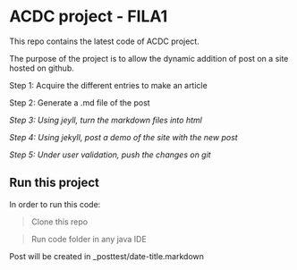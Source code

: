 # ACDC project - FILA1

This repo contains the latest code of ACDC project.


The purpose of the project is to allow the dynamic addition of post on a site hosted on github.

Step 1: Acquire the different entries to make an article

Step 2: Generate a .md file of the post

*Step 3: Using jeyll, turn the markdown files into html*

*Step 4: Using jekyll, post a demo of the site with the new post*

*Step 5: Under user validation, push the changes on git*

## Run this project

In order to run this code:

> Clone this repo

> Run code folder in any java IDE

Post will be created in _posttest/date-title.markdown
